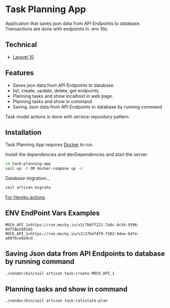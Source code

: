 # Task Planning App

Application that saves json data from API Endpoints to database. Transactions are done with endpoints in .env file. 

## Technical 

- [Laravel 10]([https://laravel.com/docs/9.x](https://laravel.com/docs/10.x))

## Features

-  Saves json data from API Endpoints to database. 
-  list, create, update, delete, get endpoints.
-  Planning tasks and show localhost in web page.
-  Planning tasks and show in command
-  Saving Json data from API Endpoints to database by running command

Task model actions is done with service-repository pattern.

## Installation

Task Planning App requires [Docker](https://www.docker.com/) to run.

Install the dependencies and devDependencies and start the server.

```sh
cd task-planning-app
sail up -d OR docker-compose up -d
```

Database migration...

```sh
sail artisan migrate
```

[For Heroku actions](https://devcenter.heroku.com/articles/git)

## ENV EndPoint Vars Examples

```
MOCK_API_1=https://run.mocky.io/v3/7b0ff222-7a9c-4c54-9396-0df58e289143
MOCK_API_2=https://run.mocky.io/v3/27b47d79-f382-4dee-b4fe-a0976ceda9cd

```
## Saving Json data from API Endpoints to database by running command

```sh
./vendor/bin/sail artisan task:create MOCK_API_1
```

## Planning tasks and show in command

```sh
./vendor/bin/sail artisan task:calculate-plan
```
